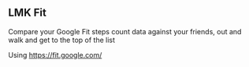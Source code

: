 ## LMK Fit

Compare your Google Fit steps count data against your friends, out and walk and get to the top of the list

Using https://fit.google.com/